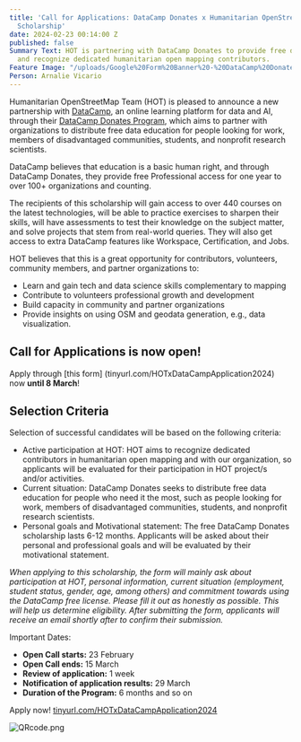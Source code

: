 ```yaml
---
title: 'Call for Applications: DataCamp Donates x Humanitarian OpenStreetMap Team
  Scholarship'
date: 2024-02-23 00:14:00 Z
published: false
Summary Text: HOT is partnering with DataCamp Donates to provide free data education
  and recognize dedicated humanitarian open mapping contributors.
Feature Image: "/uploads/Google%20Form%20Banner%20-%20DataCamp%20Donates%20x%20Humanitarian%20OpenStreetMap%20Team%20Scholarship%20Application%20Form%20(Youtube%20Banner).png"
Person: Arnalie Vicario
---
```


Humanitarian OpenStreetMap Team (HOT) is pleased to announce a new partnership with [DataCamp](http://datacamp.com), an online learning platform for data and AI, through their [DataCamp Donates Program](https://www.datacamp.com/donates), which aims to partner with organizations to distribute free data education for people looking for work, members of disadvantaged communities, students, and nonprofit research scientists.

DataCamp believes that education is a basic human right, and through DataCamp Donates, they provide free Professional access for one year to over 100+ organizations and counting.

The recipients of this scholarship will gain access to over 440 courses on the latest technologies, will be able to practice exercises to sharpen their skills, will have assessments to test their knowledge on the subject matter, and solve projects that stem from real-world queries.  They will also get access to extra DataCamp features like Workspace, Certification, and Jobs. 

HOT believes that this is a great opportunity for contributors, volunteers, community members, and partner organizations to:
* Learn and gain tech and data science skills complementary to mapping
* Contribute to volunteers professional growth and development
* Build capacity in community and partner organizations
* Provide insights on using OSM and geodata generation, e.g., data visualization.

## Call for Applications is now open!

Apply through [this form] (tinyurl.com/HOTxDataCampApplication2024) now **until 8 March**!

## Selection Criteria

Selection of successful candidates will be based on the following criteria:
* Active participation at HOT: HOT aims to recognize dedicated contributors in humanitarian open mapping and with our organization, so applicants will be evaluated for their participation in HOT project/s and/or activities.
* Current situation: DataCamp Donates seeks to distribute free data education for people who need it the most, such as people looking for work, members of disadvantaged communities, students, and nonprofit research scientists.
* Personal goals and Motivational statement: The free DataCamp Donates scholarship lasts 6-12 months. Applicants will be asked about their personal and professional goals and will be evaluated by their motivational statement.

*When applying to this scholarship, the form will mainly ask about participation at HOT, personal information, current situation (employment, student status, gender, age, among others) and commitment towards using the DataCamp free license. Please fill it out as honestly as possible. This will help us determine eligibility. After submitting the form, applicants will receive an email shortly after to confirm their submission.*

Important Dates:
* **Open Call starts:** 23 February
* **Open Call ends:** 15 March
* **Review of application:** 1 week
* **Notification of application results:** 29 March
* **Duration of the Program:** 6 months and so on


Apply now!  [tinyurl.com/HOTxDataCampApplication2024](tinyurl.com/HOTxDataCampApplication2024)

![QRcode.png](/uploads/QRcode.png)